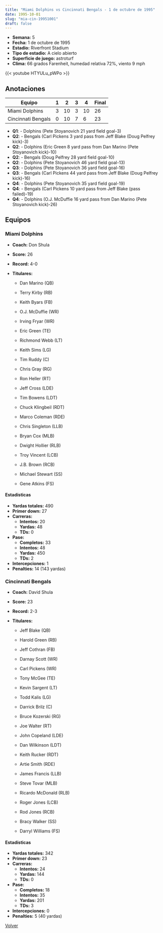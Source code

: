 ```yaml
---
title: "Miami Dolphins vs Cincinnati Bengals - 1 de octubre de 1995"
date: 1995-10-01
slug: "mia-cin-19951001"
draft: false
---
```


- **Semana:** 5
- **Fecha:** 1 de octubre de 1995
- **Estadio:** Riverfront Stadium
- **Tipo de estadio:** A cielo abierto
- **Superficie de juego:** astroturf
- **Clima:** 66 grados Farenheit, humedad relativa 72%, viento 9 mph


{{< youtube HTYULu_pWPo >}}


## Anotaciones
| Equipo | 1 | 2 | 3 | 4 | Final |
|--------|---|---|---|---|-------|
| Miami Dolphins  | 3 | 10 | 3 | 10  | 26 |
| Cincinnati Bengals  | 0 | 10 | 7 | 6  | 23 |
- **Q1**:  - Dolphins (Pete Stoyanovich 21 yard field goal-3)
- **Q2**:  - Bengals (Carl Pickens 3 yard pass from Jeff Blake (Doug Pelfrey kick)-3)
- **Q2**:  - Dolphins (Eric Green 8 yard pass from Dan Marino (Pete Stoyanovich kick)-10)
- **Q2**:  - Bengals (Doug Pelfrey 28 yard field goal-10)
- **Q2**:  - Dolphins (Pete Stoyanovich 46 yard field goal-13)
- **Q3**:  - Dolphins (Pete Stoyanovich 36 yard field goal-16)
- **Q3**:  - Bengals (Carl Pickens 44 yard pass from Jeff Blake (Doug Pelfrey kick)-16)
- **Q4**:  - Dolphins (Pete Stoyanovich 35 yard field goal-19)
- **Q4**:  - Bengals (Carl Pickens 10 yard pass from Jeff Blake (pass failed)-19)
- **Q4**:  - Dolphins (O.J. McDuffie 16 yard pass from Dan Marino (Pete Stoyanovich kick)-26)


## Equipos


### Miami Dolphins
* **Coach:** Don Shula
* **Score:** 26
* **Record:** 4-0
* **Titulares:** 

  * Dan Marino (QB) 

  * Terry Kirby (RB) 

  * Keith Byars (FB) 

  * O.J. McDuffie (WR) 

  * Irving Fryar (WR) 

  * Eric Green (TE) 

  * Richmond Webb (LT) 

  * Keith Sims (LG) 

  * Tim Ruddy (C) 

  * Chris Gray (RG) 

  * Ron Heller (RT) 

  * Jeff Cross (LDE) 

  * Tim Bowens (LDT) 

  * Chuck Klingbeil (RDT) 

  * Marco Coleman (RDE) 

  * Chris Singleton (LLB) 

  * Bryan Cox (MLB) 

  * Dwight Hollier (RLB) 

  * Troy Vincent (LCB) 

  * J.B. Brown (RCB) 

  * Michael Stewart (SS) 

  * Gene Atkins (FS) 

#### Estadísticas
* **Yardas totales:** 490
* **Primer down:** 27
* **Carreras:**
  * **Intentos:** 20
  * **Yardas:** 48
  * **TDs:** 0
* **Pase:**
  * **Completos:** 33
  * **Intentos:** 48
  * **Yardas:** 450
  * **TDs:** 2
* **Intercepciones:** 1
* **Penalties:** 14 (143 yardas)

### Cincinnati Bengals
* **Coach:** David Shula
* **Score:** 23
* **Record:** 2-3
* **Titulares:** 

  * Jeff Blake (QB) 

  * Harold Green (RB) 

  * Jeff Cothran (FB) 

  * Darnay Scott (WR) 

  * Carl Pickens (WR) 

  * Tony McGee (TE) 

  * Kevin Sargent (LT) 

  * Todd Kalis (LG) 

  * Darrick Brilz (C) 

  * Bruce Kozerski (RG) 

  * Joe Walter (RT) 

  * John Copeland (LDE) 

  * Dan Wilkinson (LDT) 

  * Keith Rucker (RDT) 

  * Artie Smith (RDE) 

  * James Francis (LLB) 

  * Steve Tovar (MLB) 

  * Ricardo McDonald (RLB) 

  * Roger Jones (LCB) 

  * Rod Jones (RCB) 

  * Bracy Walker (SS) 

  * Darryl Williams (FS) 

#### Estadísticas
* **Yardas totales:** 342
* **Primer down:** 23
* **Carreras:**
  * **Intentos:** 24
  * **Yardas:** 144
  * **TDs:** 0
* **Pase:**
  * **Completos:** 18
  * **Intentos:** 35
  * **Yardas:** 201
  * **TDs:** 3
* **Intercepciones:** 0
* **Penalties:** 5 (40 yardas)


[Volver](/historia/1995)
